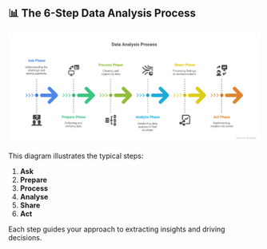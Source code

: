 ## 📊 The 6-Step Data Analysis Process

![6-step data analysis process diagram showing ask, prepare, process, analyse, share, act](./images/data_analysis_6_steps.png)

This diagram illustrates the typical steps:
1. **Ask**
2. **Prepare**
3. **Process**
4. **Analyse**
5. **Share**
6. **Act**

Each step guides your approach to extracting insights and driving decisions.
